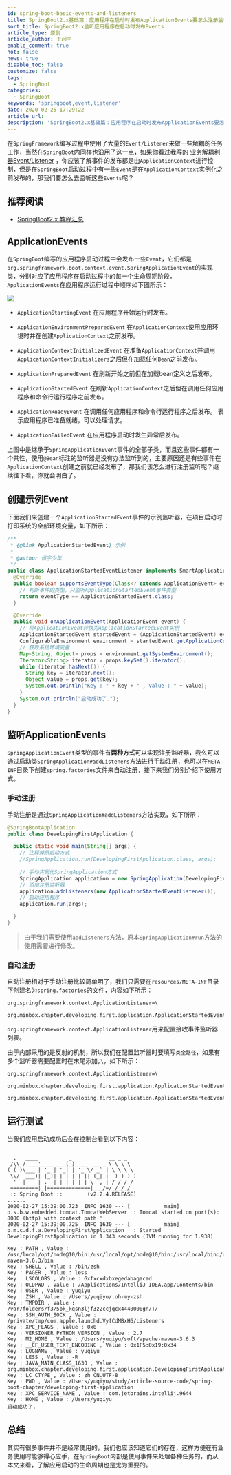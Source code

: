 ```yaml
---
id: spring-boot-basic-events-and-listeners
title: SpringBoot2.x基础篇：应用程序在启动时发布ApplicationEvents要怎么注册监听？
sort_title: SpringBoot2.x监听应用程序在启动时发布Events
article_type: 原创
article_author: 于起宇
enable_comment: true
hot: false
news: true
disable_toc: false
customize: false
tags:
  - SpringBoot
categories:
  - SpringBoot
keywords: 'springboot,event,listener'
date: 2020-02-25 17:29:22
article_url:
description: 'SpringBoot2.x基础篇：应用程序在启动时发布ApplicationEvents要怎么注册监听？'
---
```


在`SpringFramework`编写过程中使用了大量的`Event/Listener`来做一些解耦的任务工作，当然在`SpringBoot`内同样也沿用了这一点，如果你看过我写的 [业务解耦利器Event/Listener](https://blog.yuqiyu.com/spring-event-listener.html) ，你应该了解事件的发布都是由`ApplicationContext`进行控制，但是在`SpringBoot`启动过程中有一些`Event`是在`ApplicationContext`实例化之前发布的，那我们要怎么去监听这些`Events`呢？

<!--more-->
## 推荐阅读
- [SpringBoot2.x 教程汇总](http://blog.yuqiyu.com/spring-boot-2-x-articles.html)


## ApplicationEvents

在`SpringBoot`编写的应用程序启动过程中会发布一些`Event`，它们都是`org.springframework.boot.context.event.SpringApplicationEvent`的实现类，分别对应了应用程序在启动过程中的每一个生命周期阶段，`ApplicationEvents`在应用程序运行过程中顺序如下图所示：

![](https://blog.yuqiyu.com/images/post/spring-boot-basic-events-and-listeners/ApplicationEvents.png)

- `ApplicationStartingEvent` 在应用程序开始运行时发布。

- `ApplicationEnvironmentPreparedEvent` 在`ApplicationContext`使用应用环境时并在创建`ApplicationContext`之前发布。

- `ApplicationContextInitializedEvent` 在准备`ApplicationContext`并调用`ApplicationContextInitializers`之后但在加载任何`Bean`之前发布。

- `ApplicationPreparedEvent` 在刷新开始之前但在加载bean定义之后发布。

- `ApplicationStartedEvent` 在刷新`ApplicationContext`之后但在调用任何应用程序和命令行运行程序之前发布。

- `ApplicationReadyEvent` 在调用任何应用程序和命令行运行程序之后发布。 表示应用程序已准备就绪，可以处理请求。

- `ApplicationFailedEvent` 在应用程序启动时发生异常后发布。

上图中是继承于`SpringApplicationEvent`事件的全部子类，而且这些事件都有一个共性，使用`@Bean`标注的监听器是没有办法监听到的，主要原因还是有些事件在`ApplicationContext`创建之前就已经发布了，那我们该怎么进行注册监听呢？继续往下看，你就会明白了。

## 创建示例Event

下面我们来创建一个`ApplicationStartedEvent`事件的示例监听器，在项目启动时打印系统的全部环境变量，如下所示：

```java
/**
 * {@link ApplicationStartedEvent} 示例
 *
 * @author 恒宇少年
 */
public class ApplicationStartedEventListener implements SmartApplicationListener {
  @Override
  public boolean supportsEventType(Class<? extends ApplicationEvent> eventType) {
    // 判断事件的类型，只监听ApplicationStartedEvent事件类型
    return eventType == ApplicationStartedEvent.class;
  }

  @Override
  public void onApplicationEvent(ApplicationEvent event) {
    // 将ApplicationEvent转换为ApplicationStartedEvent实例
    ApplicationStartedEvent startedEvent = (ApplicationStartedEvent) event;
    ConfigurableEnvironment environment = startedEvent.getApplicationContext().getEnvironment();
    // 获取系统环境变量
    Map<String, Object> props = environment.getSystemEnvironment();
    Iterator<String> iterator = props.keySet().iterator();
    while (iterator.hasNext()) {
      String key = iterator.next();
      Object value = props.get(key);
      System.out.println("Key : " + key + " , Value : " + value);
    }
    System.out.println("启动成功了.");
  }
}
```



## 监听ApplicationEvents

`SpringApplicationEvent`类型的事件有**两种方式**可以实现注册监听器，我么可以通过启动类`SpringApplication#addListeners`方法进行手动注册，也可以在`META-INF`目录下创建`spring.factories`文件来自动注册，接下来我们分别介绍下使用方式。

### 手动注册

手动注册是通过`SpringApplication#addListeners`方法实现，如下所示：

```java
@SpringBootApplication
public class DevelopingFirstApplication {

  public static void main(String[] args) {
    // 注释掉原启动方式
    //SpringApplication.run(DevelopingFirstApplication.class, args);
	
    // 手动实例化SpringApplication方式
    SpringApplication application = new SpringApplication(DevelopingFirstApplication.class);
    // 添加注册监听器
    application.addListeners(new ApplicationStartedEventListener());
    // 启动应用程序
    application.run(args);

  }
}
```

> 由于我们需要使用`addListeners`方法，原本`SpringApplication#run`方法的使用需要进行修改。

### 自动注册

自动注册相对于手动注册比较简单明了，我们只需要在`resources/META-INF`目录下创建名为`spring.factories`的文件，内容如下所示：

```
org.springframework.context.ApplicationListener=\
  org.minbox.chapter.developing.first.application.ApplicationStartedEventListener
```

`org.springframework.context.ApplicationListener`用来配置接收事件监听器列表。

由于内部采用的是反射的机制，所以我们在配置监听器时要填写`类全路径`，如果有多个监听器需要配置时在末尾添加`,\`，如下所示：

```
org.springframework.context.ApplicationListener=\
  org.minbox.chapter.developing.first.application.ApplicationStartedEventListener,\
  org.minbox.chapter.developing.first.application.ApplicationStartedEventListener
```



## 运行测试

当我们应用启动成功后会在控制台看到以下内容：

```

  .   ____          _            __ _ _
 /\\ / ___'_ __ _ _(_)_ __  __ _ \ \ \ \
( ( )\___ | '_ | '_| | '_ \/ _` | \ \ \ \
 \\/  ___)| |_)| | | | | || (_| |  ) ) ) )
  '  |____| .__|_| |_|_| |_\__, | / / / /
 =========|_|==============|___/=/_/_/_/
 :: Spring Boot ::        (v2.2.4.RELEASE)
......
2020-02-27 15:39:00.723  INFO 1630 --- [           main] o.s.b.w.embedded.tomcat.TomcatWebServer  : Tomcat started on port(s): 8080 (http) with context path ''
2020-02-27 15:39:00.725  INFO 1630 --- [           main] o.m.c.d.f.a.DevelopingFirstApplication   : Started DevelopingFirstApplication in 1.343 seconds (JVM running for 1.938)

Key : PATH , Value : /usr/local/opt/node@10/bin:/usr/local/opt/node@10/bin:/usr/local/bin:/usr/bin:/bin:/usr/sbin:/sbin:/usr/local/MacGPG2/bin:/Users/yuqiyu/soft/apache-maven-3.6.3/bin
Key : SHELL , Value : /bin/zsh
Key : PAGER , Value : less
Key : LSCOLORS , Value : Gxfxcxdxbxegedabagacad
Key : OLDPWD , Value : /Applications/IntelliJ IDEA.app/Contents/bin
Key : USER , Value : yuqiyu
Key : ZSH , Value : /Users/yuqiyu/.oh-my-zsh
Key : TMPDIR , Value : /var/folders/f3/5bk_kqsn3ljf3z2ccjqcx4440000gn/T/
Key : SSH_AUTH_SOCK , Value : /private/tmp/com.apple.launchd.VyfCdMBxH6/Listeners
Key : XPC_FLAGS , Value : 0x0
Key : VERSIONER_PYTHON_VERSION , Value : 2.7
Key : M2_HOME , Value : /Users/yuqiyu/soft/apache-maven-3.6.3
Key : __CF_USER_TEXT_ENCODING , Value : 0x1F5:0x19:0x34
Key : LOGNAME , Value : yuqiyu
Key : LESS , Value : -R
Key : JAVA_MAIN_CLASS_1630 , Value : org.minbox.chapter.developing.first.application.DevelopingFirstApplication
Key : LC_CTYPE , Value : zh_CN.UTF-8
Key : PWD , Value : /Users/yuqiyu/study/article-source-code/spring-boot-chapter/developing-first-application
Key : XPC_SERVICE_NAME , Value : com.jetbrains.intellij.9644
Key : HOME , Value : /Users/yuqiyu
启动成功了.

```



## 总结

其实有很多事件并不是经常使用的，我们也应该知道它们的存在，这样方便在有业务使用时能够得心应手，在`SpringBoot`内部是使用事件来处理各种任务的，而从本文来看，了解应用启动的生命周期也是尤为重要的。